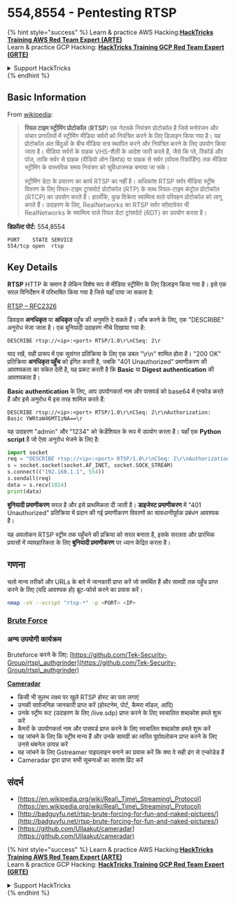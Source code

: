 # 554,8554 - Pentesting RTSP

{% hint style="success" %}
Learn & practice AWS Hacking:<img src="/.gitbook/assets/arte.png" alt="" data-size="line">[**HackTricks Training AWS Red Team Expert (ARTE)**](https://training.hacktricks.xyz/courses/arte)<img src="/.gitbook/assets/arte.png" alt="" data-size="line">\
Learn & practice GCP Hacking: <img src="/.gitbook/assets/grte.png" alt="" data-size="line">[**HackTricks Training GCP Red Team Expert (GRTE)**<img src="/.gitbook/assets/grte.png" alt="" data-size="line">](https://training.hacktricks.xyz/courses/grte)

<details>

<summary>Support HackTricks</summary>

* Check the [**subscription plans**](https://github.com/sponsors/carlospolop)!
* **Join the** 💬 [**Discord group**](https://discord.gg/hRep4RUj7f) or the [**telegram group**](https://t.me/peass) or **follow** us on **Twitter** 🐦 [**@hacktricks\_live**](https://twitter.com/hacktricks\_live)**.**
* **Share hacking tricks by submitting PRs to the** [**HackTricks**](https://github.com/carlospolop/hacktricks) and [**HackTricks Cloud**](https://github.com/carlospolop/hacktricks-cloud) github repos.

</details>
{% endhint %}

## Basic Information

From [wikipedia](https://en.wikipedia.org/wiki/Real\_Time\_Streaming\_Protocol):

> **रियल टाइम स्ट्रीमिंग प्रोटोकॉल** (**RTSP**) एक नेटवर्क नियंत्रण प्रोटोकॉल है जिसे मनोरंजन और संचार प्रणालियों में स्ट्रीमिंग मीडिया सर्वरों को नियंत्रित करने के लिए डिज़ाइन किया गया है। यह प्रोटोकॉल अंत बिंदुओं के बीच मीडिया सत्र स्थापित करने और नियंत्रित करने के लिए उपयोग किया जाता है। मीडिया सर्वरों के ग्राहक VHS-शैली के आदेश जारी करते हैं, जैसे कि प्ले, रिकॉर्ड और पॉज़, ताकि सर्वर से ग्राहक (वीडियो ऑन डिमांड) या ग्राहक से सर्वर (वॉयस रिकॉर्डिंग) तक मीडिया स्ट्रीमिंग के वास्तविक समय नियंत्रण को सुविधाजनक बनाया जा सके।
>
> स्ट्रीमिंग डेटा के प्रसारण का कार्य RTSP का नहीं है। अधिकांश RTSP सर्वर मीडिया स्ट्रीम वितरण के लिए रियल-टाइम ट्रांसपोर्ट प्रोटोकॉल (RTP) के साथ रियल-टाइम कंट्रोल प्रोटोकॉल (RTCP) का उपयोग करते हैं। हालाँकि, कुछ विक्रेता स्वामित्व वाले परिवहन प्रोटोकॉल को लागू करते हैं। उदाहरण के लिए, RealNetworks का RTSP सर्वर सॉफ़्टवेयर भी RealNetworks के स्वामित्व वाले रियल डेटा ट्रांसपोर्ट (RDT) का उपयोग करता है।

**डिफ़ॉल्ट पोर्ट:** 554,8554
```
PORT    STATE SERVICE
554/tcp open  rtsp
```
## Key Details

**RTSP** HTTP के समान है लेकिन विशेष रूप से मीडिया स्ट्रीमिंग के लिए डिज़ाइन किया गया है। इसे एक सरल विनिर्देशन में परिभाषित किया गया है जिसे यहाँ पाया जा सकता है:

[RTSP – RFC2326](https://tools.ietf.org/html/rfc2326)

डिवाइस **अनधिकृत** या **अधिकृत** पहुँच की अनुमति दे सकते हैं। जाँच करने के लिए, एक "DESCRIBE" अनुरोध भेजा जाता है। एक बुनियादी उदाहरण नीचे दिखाया गया है:

`DESCRIBE rtsp://<ip>:<port> RTSP/1.0\r\nCSeq: 2\r`

याद रखें, सही प्रारूप में एक सुसंगत प्रतिक्रिया के लिए एक डबल "\r\n" शामिल होता है। "200 OK" प्रतिक्रिया **अनधिकृत पहुँच** को इंगित करती है, जबकि "401 Unauthorized" प्रमाणीकरण की आवश्यकता का संकेत देती है, यह प्रकट करती है कि **Basic** या **Digest authentication** की आवश्यकता है।

**Basic authentication** के लिए, आप उपयोगकर्ता नाम और पासवर्ड को base64 में एन्कोड करते हैं और इसे अनुरोध में इस तरह शामिल करते हैं:

`DESCRIBE rtsp://<ip>:<port> RTSP/1.0\r\nCSeq: 2\r\nAuthorization: Basic YWRtaW46MTIzNA==\r`

यह उदाहरण "admin" और "1234" को क्रेडेंशियल के रूप में उपयोग करता है। यहाँ एक **Python script** है जो ऐसा अनुरोध भेजने के लिए है:
```python
import socket
req = "DESCRIBE rtsp://<ip>:<port> RTSP/1.0\r\nCSeq: 2\r\nAuthorization: Basic YWRtaW46MTIzNA==\r\n\r\n"
s = socket.socket(socket.AF_INET, socket.SOCK_STREAM)
s.connect(("192.168.1.1", 554))
s.sendall(req)
data = s.recv(1024)
print(data)
```
**बुनियादी प्रमाणीकरण** सरल है और इसे प्राथमिकता दी जाती है। **डाइजेस्ट प्रमाणीकरण** में "401 Unauthorized" प्रतिक्रिया में प्रदान की गई प्रमाणीकरण विवरणों का सावधानीपूर्वक प्रबंधन आवश्यक है।

यह अवलोकन RTSP स्ट्रीम तक पहुँचने की प्रक्रिया को सरल बनाता है, इसके सरलता और प्रारंभिक प्रयासों में व्यावहारिकता के लिए **बुनियादी प्रमाणीकरण** पर ध्यान केंद्रित करता है।

## गणना

चलो मान्य तरीकों और URLs के बारे में जानकारी प्राप्त करें जो समर्थित हैं और सामग्री तक पहुँच प्राप्त करने के लिए (यदि आवश्यक हो) ब्रूट-फोर्स करने का प्रयास करें।
```bash
nmap -sV --script "rtsp-*" -p <PORT> <IP>
```
### [Brute Force](../generic-methodologies-and-resources/brute-force.md#rtsp)

### **अन्य उपयोगी कार्यक्रम**

Bruteforce करने के लिए: [https://github.com/Tek-Security-Group/rtsp\_authgrinder](https://github.com/Tek-Security-Group/rtsp\_authgrinder)

[**Cameradar**](https://github.com/Ullaakut/cameradar)

* किसी भी सुलभ लक्ष्य पर खुले RTSP होस्ट का पता लगाएं
* उनकी सार्वजनिक जानकारी प्राप्त करें (होस्टनेम, पोर्ट, कैमरा मॉडल, आदि)
* उनके स्ट्रीम रूट (उदाहरण के लिए /live.sdp) प्राप्त करने के लिए स्वचालित शब्दकोश हमले शुरू करें
* कैमरों के उपयोगकर्ता नाम और पासवर्ड प्राप्त करने के लिए स्वचालित शब्दकोश हमले शुरू करें
* यह जांचने के लिए कि स्ट्रीम मान्य हैं और उनके सामग्री का त्वरित पूर्वावलोकन प्राप्त करने के लिए उनसे थंबनेल उत्पन्न करें
* यह जांचने के लिए Gstreamer पाइपलाइन बनाने का प्रयास करें कि क्या वे सही ढंग से एन्कोडेड हैं
* Cameradar द्वारा प्राप्त सभी सूचनाओं का सारांश प्रिंट करें

## संदर्भ

* [https://en.wikipedia.org/wiki/Real\_Time\_Streaming\_Protocol](https://en.wikipedia.org/wiki/Real\_Time\_Streaming\_Protocol)
* [http://badguyfu.net/rtsp-brute-forcing-for-fun-and-naked-pictures/](http://badguyfu.net/rtsp-brute-forcing-for-fun-and-naked-pictures/)
* [https://github.com/Ullaakut/cameradar](https://github.com/Ullaakut/cameradar)

{% hint style="success" %}
Learn & practice AWS Hacking:<img src="/.gitbook/assets/arte.png" alt="" data-size="line">[**HackTricks Training AWS Red Team Expert (ARTE)**](https://training.hacktricks.xyz/courses/arte)<img src="/.gitbook/assets/arte.png" alt="" data-size="line">\
Learn & practice GCP Hacking: <img src="/.gitbook/assets/grte.png" alt="" data-size="line">[**HackTricks Training GCP Red Team Expert (GRTE)**<img src="/.gitbook/assets/grte.png" alt="" data-size="line">](https://training.hacktricks.xyz/courses/grte)

<details>

<summary>Support HackTricks</summary>

* Check the [**subscription plans**](https://github.com/sponsors/carlospolop)!
* **Join the** 💬 [**Discord group**](https://discord.gg/hRep4RUj7f) or the [**telegram group**](https://t.me/peass) or **follow** us on **Twitter** 🐦 [**@hacktricks\_live**](https://twitter.com/hacktricks\_live)**.**
* **Share hacking tricks by submitting PRs to the** [**HackTricks**](https://github.com/carlospolop/hacktricks) and [**HackTricks Cloud**](https://github.com/carlospolop/hacktricks-cloud) github repos.

</details>
{% endhint %}
